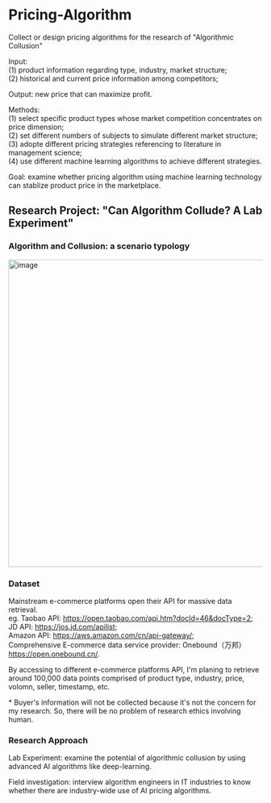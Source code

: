 # Pricing-Algorithm
Collect or design pricing algorithms for the research of "Algorithmic Collusion"

Input:\
(1) product information regarding type, industry, market structure;\
(2) historical and current price information among competitors;
       
Output: new price that can maximize profit.

Methods:\
(1) select specific product types whose market competition concentrates on price dimension;\
(2) set different numbers of subjects to simulate different market structure;\
(3) adopte different pricing strategies referencing to literature in management science;\
(4) use different machine learning algorithms to achieve different strategies.

Goal: examine whether pricing algorithm using machine learning technology can stablize product price in the marketplace.

## Research Project: "Can Algorithm Collude? A Lab Experiment"
### Algorithm and Collusion: a scenario typology
<img width="610" alt="image" src="https://github.com/user-attachments/assets/c1bb2b32-c72f-4e36-a2a9-a09d51e9e9a9">




### Dataset
Mainstream e-commerce platforms open their API for massive data retrieval. \
eg. Taobao API: https://open.taobao.com/api.htm?docId=46&docType=2; \
JD API: https://jos.jd.com/apilist; \
Amazon API: https://aws.amazon.com/cn/api-gateway/; \
Comprehensive E-commerce data service provider: Onebound（万邦）https://open.onebound.cn/.

By accessing to different e-commerce platforms API, I'm planing to retrieve around 100,000 data points comprised of product type, industry, price, volomn, seller, timestamp, etc.

\* Buyer's information will not be collected because it's not the concern for my research. So, there will be no problem of research ethics involving human.

### Research Approach
Lab Experiment: examine the potential of algorithmic collusion by using advanced AI algorithms like deep-learning.

Field investigation: interview algorithm engineers in IT industries to know whether there are industry-wide use of AI pricing algorithms.
